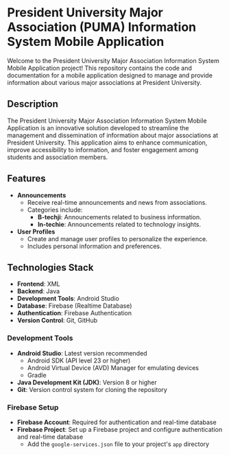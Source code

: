 # **President University Major Association (PUMA) Information System Mobile Application**

Welcome to the President University Major Association Information System Mobile Application project! This repository contains the code and documentation for a mobile application designed to manage and provide information about various major associations at President University.

## Description

The President University Major Association Information System Mobile Application is an innovative solution developed to streamline the management and dissemination of information about major associations at President University. This application aims to enhance communication, improve accessibility to information, and foster engagement among students and association members.

## Features

- **Announcements**
    - Receive real-time announcements and news from associations.
    - Categories include:
        - **B-techji**: Announcements related to business information.
        - **In-techie**: Announcements related to technology insights.
- **User Profiles**
    - Create and manage user profiles to personalize the experience.
    - Includes personal information and preferences.

## Technologies Stack

- **Frontend**: XML
- **Backend**: Java
- **Development Tools**: Android Studio
- **Database**: Firebase (Realtime Database)
- **Authentication**: Firebase Authentication
- **Version Control**: Git, GitHub


### Development Tools

- **Android Studio**: Latest version recommended
    - Android SDK (API level 23 or higher)
    - Android Virtual Device (AVD) Manager for emulating devices
    - Gradle
- **Java Development Kit (JDK)**: Version 8 or higher
- **Git**: Version control system for cloning the repository

### Firebase Setup

- **Firebase Account**: Required for authentication and real-time database
- **Firebase Project**: Set up a Firebase project and configure authentication and real-time database
    - Add the `google-services.json` file to your project's `app` directory
